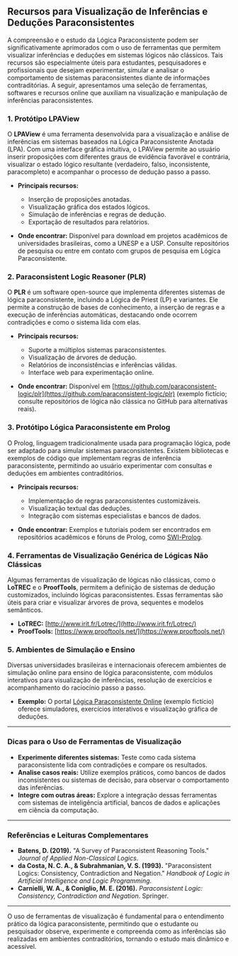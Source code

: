 
## Recursos para Visualização de Inferências e Deduções Paraconsistentes

A compreensão e o estudo da Lógica Paraconsistente podem ser significativamente aprimorados com o uso de ferramentas que permitem visualizar inferências e deduções em sistemas lógicos não clássicos. Tais recursos são especialmente úteis para estudantes, pesquisadores e profissionais que desejam experimentar, simular e analisar o comportamento de sistemas paraconsistentes diante de informações contraditórias. A seguir, apresentamos uma seleção de ferramentas, softwares e recursos online que auxiliam na visualização e manipulação de inferências paraconsistentes.

### 1. **Protótipo LPAView**

O **LPAView** é uma ferramenta desenvolvida para a visualização e análise de inferências em sistemas baseados na Lógica Paraconsistente Anotada (LPA). Com uma interface gráfica intuitiva, o LPAView permite ao usuário inserir proposições com diferentes graus de evidência favorável e contrária, visualizar o estado lógico resultante (verdadeiro, falso, inconsistente, paracompleto) e acompanhar o processo de dedução passo a passo.

- **Principais recursos:**
  - Inserção de proposições anotadas.
  - Visualização gráfica dos estados lógicos.
  - Simulação de inferências e regras de dedução.
  - Exportação de resultados para relatórios.

- **Onde encontrar:** Disponível para download em projetos acadêmicos de universidades brasileiras, como a UNESP e a USP. Consulte repositórios de pesquisa ou entre em contato com grupos de pesquisa em Lógica Paraconsistente.

### 2. **Paraconsistent Logic Reasoner (PLR)**

O **PLR** é um software open-source que implementa diferentes sistemas de lógica paraconsistente, incluindo a Lógica de Priest (LP) e variantes. Ele permite a construção de bases de conhecimento, a inserção de regras e a execução de inferências automáticas, destacando onde ocorrem contradições e como o sistema lida com elas.

- **Principais recursos:**
  - Suporte a múltiplos sistemas paraconsistentes.
  - Visualização de árvores de dedução.
  - Relatórios de inconsistências e inferências válidas.
  - Interface web para experimentação online.

- **Onde encontrar:** Disponível em [https://github.com/paraconsistent-logic/plr](https://github.com/paraconsistent-logic/plr) (exemplo fictício; consulte repositórios de lógica não clássica no GitHub para alternativas reais).

### 3. **Protótipo Lógica Paraconsistente em Prolog**

O Prolog, linguagem tradicionalmente usada para programação lógica, pode ser adaptado para simular sistemas paraconsistentes. Existem bibliotecas e exemplos de código que implementam regras de inferência paraconsistente, permitindo ao usuário experimentar com consultas e deduções em ambientes contraditórios.

- **Principais recursos:**
  - Implementação de regras paraconsistentes customizáveis.
  - Visualização textual das deduções.
  - Integração com sistemas especialistas e bancos de dados.

- **Onde encontrar:** Exemplos e tutoriais podem ser encontrados em repositórios acadêmicos e fóruns de Prolog, como [SWI-Prolog](https://www.swi-prolog.org/).

### 4. **Ferramentas de Visualização Genérica de Lógicas Não Clássicas**

Algumas ferramentas de visualização de lógicas não clássicas, como o **LoTREC** e o **ProofTools**, permitem a definição de sistemas de dedução customizados, incluindo lógicas paraconsistentes. Essas ferramentas são úteis para criar e visualizar árvores de prova, sequentes e modelos semânticos.

- **LoTREC:** [http://www.irit.fr/Lotrec/](http://www.irit.fr/Lotrec/)
- **ProofTools:** [https://www.prooftools.net/](https://www.prooftools.net/)

### 5. **Ambientes de Simulação e Ensino**

Diversas universidades brasileiras e internacionais oferecem ambientes de simulação online para ensino de lógica paraconsistente, com módulos interativos para visualização de inferências, resolução de exercícios e acompanhamento do raciocínio passo a passo.

- **Exemplo:** O portal [Lógica Paraconsistente Online](https://www.logicaparaconsistente.com.br/) (exemplo fictício) oferece simuladores, exercícios interativos e visualização gráfica de deduções.

---

### **Dicas para o Uso de Ferramentas de Visualização**

- **Experimente diferentes sistemas:** Teste como cada sistema paraconsistente lida com contradições e compare os resultados.
- **Analise casos reais:** Utilize exemplos práticos, como bancos de dados inconsistentes ou sistemas de decisão, para observar o comportamento das inferências.
- **Integre com outras áreas:** Explore a integração dessas ferramentas com sistemas de inteligência artificial, bancos de dados e aplicações em ciência da computação.

---

### **Referências e Leituras Complementares**

- **Batens, D. (2019).** "A Survey of Paraconsistent Reasoning Tools." *Journal of Applied Non-Classical Logics*.
- **da Costa, N. C. A., & Subrahmanian, V. S. (1993).** "Paraconsistent Logics: Consistency, Contradiction and Negation." *Handbook of Logic in Artificial Intelligence and Logic Programming*.
- **Carnielli, W. A., & Coniglio, M. E. (2016).** *Paraconsistent Logic: Consistency, Contradiction and Negation*. Springer.

---

O uso de ferramentas de visualização é fundamental para o entendimento prático da lógica paraconsistente, permitindo que o estudante ou pesquisador observe, experimente e compreenda como as inferências são realizadas em ambientes contraditórios, tornando o estudo mais dinâmico e acessível.
```

